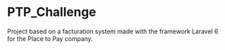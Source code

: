 # PTP_Challenge
Project based on a facturation system made with the framework Laravel 6 for the Place to Pay company.
